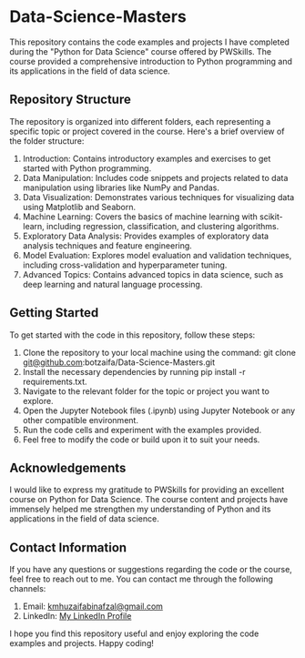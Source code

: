 # Data-Science-Masters

This repository contains the code examples and projects I have completed during the "Python for Data Science" course offered by PWSkills. The course provided a comprehensive introduction to Python programming and its applications in the field of data science.



## Repository Structure
The repository is organized into different folders, each representing a specific topic or project covered in the course. Here's a brief overview of the folder structure:

1) Introduction: Contains introductory examples and exercises to get started with Python programming.
2) Data Manipulation: Includes code snippets and projects related to data manipulation using libraries like NumPy and Pandas.
3) Data Visualization: Demonstrates various techniques for visualizing data using Matplotlib and Seaborn.
4) Machine Learning: Covers the basics of machine learning with scikit-learn, including regression, classification, and clustering algorithms.
5) Exploratory Data Analysis: Provides examples of exploratory data analysis techniques and feature engineering.
6) Model Evaluation: Explores model evaluation and validation techniques, including cross-validation and hyperparameter tuning.
7) Advanced Topics: Contains advanced topics in data science, such as deep learning and natural language processing.

## Getting Started
To get started with the code in this repository, follow these steps:
1) Clone the repository to your local machine using the command: git clone git@github.com:botzaifa/Data-Science-Masters.git
2) Install the necessary dependencies by running pip install -r requirements.txt.
3) Navigate to the relevant folder for the topic or project you want to explore.
4) Open the Jupyter Notebook files (.ipynb) using Jupyter Notebook or any other compatible environment.
5) Run the code cells and experiment with the examples provided.
6) Feel free to modify the code or build upon it to suit your needs.

## Acknowledgements
I would like to express my gratitude to PWSkills for providing an excellent course on Python for Data Science. The course content and projects have immensely helped me strengthen my understanding of Python and its applications in the field of data science.

## Contact Information
If you have any questions or suggestions regarding the code or the course, feel free to reach out to me. You can contact me through the following channels:
1) Email: kmhuzaifabinafzal@gmail.com
2) LinkedIn: [My LinkedIn Profile](https://www.linkedin.com/in/huzaifa-khan-b11b35264/)

I hope you find this repository useful and enjoy exploring the code examples and projects. 
Happy coding!
